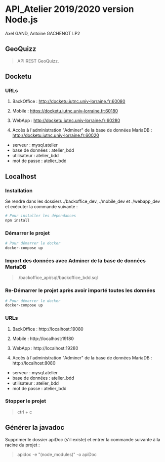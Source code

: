 # API_Atelier 2019/2020 version Node.js

Axel GAND, Antoine GACHENOT LP2

## GeoQuizz

> API REST GeoQuizz.

## Docketu

### URLs

1. BackOffice : http://docketu.iutnc.univ-lorraine.fr:60080

2. Mobile : https://docketu.iutnc.univ-lorraine.fr:60180

3. WebApp : http://docketu.iutnc.univ-lorraine.fr:60280

4. Accès à l'administration "Adminer" de la base de données MariaDB : http://docketu.iutnc.univ-lorraine.fr:60020

- serveur : mysql.atelier
- base de données : atelier_bdd
- utilisateur : atelier_bdd
- mot de passe : atelier_bdd

## Localhost

### Installation

Se rendre dans les dossiers ./backoffice_dev, ./mobile_dev et ./webapp_dev et exécuter la commande suivante :

``` bash
# Pour installer les dépendances
npm install
```

### Démarrer le projet

``` bash
# Pour démarrer le docker
docker-compose up
```

### Import des données avec Adminer de la base de données MariaDB

> ./backoffice_api/sql/backoffice_bdd.sql

### Re-Démarrer le projet après avoir importé toutes les données

``` bash
# Pour démarrer le docker
docker-compose up
```

### URLs

1. BackOffice : http://localhost:19080

2. Mobile : http://localhost:19180

3. WebApp : http://localhost:19280

4. Accès à l'administration "Adminer" de la base de données MariaDB : http://localhost:8080

- serveur : mysql.atelier
- base de données : atelier_bdd
- utilisateur : atelier_bdd
- mot de passe : atelier_bdd

### Stopper le projet

> ctrl + c

## Générer la javadoc

Supprimer le dossier apiDoc (s'il existe) et entrer la commande suivante à la racine du projet :

> apidoc -e "(node_modules)" -o apiDoc